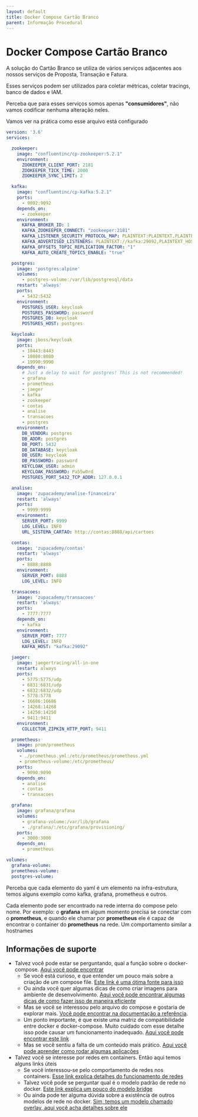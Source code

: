 ```yaml
---
layout: default
title: Docker Compose Cartão Branco 
parent: Informação Procedural
---
```

# Docker Compose Cartão Branco

A solução do Cartão Branco se utiliza de vários serviços adjacentes aos nossos serviços de Proposta,
Transação e Fatura.

Esses serviços podem ser utilizados para coletar métricas, coletar tracings, banco de dados e 
IAM. 

Perceba que para esses serviços somos apenas **"consumidores"**, não vamos codificar nenhuma alteração neles.

Vamos ver na prática como esse arquivo está configurado

```yaml
version: '3.6'
services:

  zookeeper:
    image: "confluentinc/cp-zookeeper:5.2.1"
    environment:
      ZOOKEEPER_CLIENT_PORT: 2181
      ZOOKEEPER_TICK_TIME: 2000
      ZOOKEEPER_SYNC_LIMIT: 2

  kafka:
    image: "confluentinc/cp-kafka:5.2.1"
    ports:
      - 9092:9092
    depends_on:
      - zookeeper
    environment:
      KAFKA_BROKER_ID: 1
      KAFKA_ZOOKEEPER_CONNECT: "zookeeper:2181"
      KAFKA_LISTENER_SECURITY_PROTOCOL_MAP: PLAINTEXT:PLAINTEXT,PLAINTEXT_HOST:PLAINTEXT
      KAFKA_ADVERTISED_LISTENERS: PLAINTEXT://kafka:29092,PLAINTEXT_HOST://localhost:9092
      KAFKA_OFFSETS_TOPIC_REPLICATION_FACTOR: "1"
      KAFKA_AUTO_CREATE_TOPICS_ENABLE: "true"

  postgres:
    image: 'postgres:alpine'
    volumes:
      - postgres-volume:/var/lib/postgresql/data
    restart: 'always'
    ports:
      - 5432:5432
    environment:
      POSTGRES_USER: keycloak
      POSTGRES_PASSWORD: password
      POSTGRES_DB: keycloak
      POSTGRES_HOST: postgres

  keycloak:
    image: jboss/keycloak
    ports:
      - 18443:8443
      - 18080:8080
      - 19990:9990
    depends_on:
      # Just a delay to wait for postgres! This is not recommended!
      - grafana
      - prometheus
      - jaeger
      - kafka
      - zookeeper
      - contas
      - analise
      - transacoes
      - postgres
    environment:
      DB_VENDOR: postgres
      DB_ADDR: postgres
      DB_PORT: 5432
      DB_DATABASE: keycloak
      DB_USER: keycloak
      DB_PASSWORD: password
      KEYCLOAK_USER: admin
      KEYCLOAK_PASSWORD: Pa55w0rd
      POSTGRES_PORT_5432_TCP_ADDR: 127.0.0.1

  analise:
    image: 'zupacademy/analise-financeira'
    restart: 'always'
    ports:
      - 9999:9999
    environment:
      SERVER_PORT: 9999
      LOG_LEVEL: INFO
      URL_SISTEMA_CARTAO: http://contas:8888/api/cartoes

  contas:
    image: 'zupacademy/contas'
    restart: 'always'
    ports:
      - 8888:8888
    environment:
      SERVER_PORT: 8888
      LOG_LEVEL: INFO

  transacoes:
    image: 'zupacademy/transacoes'
    restart: 'always'
    ports:
      - 7777:7777
    depends_on:
      - kafka
    environment:
      SERVER_PORT: 7777
      LOG_LEVEL: INFO
      KAFKA_HOST: "kafka:29092"

  jaeger:
    image: jaegertracing/all-in-one
    restart: always
    ports:
      - 5775:5775/udp
      - 6831:6831/udp
      - 6832:6832/udp
      - 5778:5778
      - 16686:16686
      - 14268:14268
      - 14250:14250
      - 9411:9411
    environment:
      COLLECTOR_ZIPKIN_HTTP_PORT: 9411

  prometheus:
    image: prom/prometheus
    volumes:
     - ./prometheus.yml:/etc/prometheus/prometheus.yml
     - prometheus-volume:/etc/prometheus/
    ports:
      - 9090:9090
    depends_on:
      - analise
      - contas
      - transacoes

  grafana:
    image: grafana/grafana
    volumes:
      - grafana-volume:/var/lib/grafana
      - ./grafana/:/etc/grafana/provisioning/
    ports:
      - 3000:3000
    depends_on:
      - prometheus

volumes:
  grafana-volume:
  prometheus-volume:
  postgres-volume:
```

Perceba que cada elemento do yaml é um elemento na infra-estrutura, temos alguns exemplo como kafka,
grafana, prometheus e outros.

Cada elemento pode ser encontrado na rede interna do compose pelo nome. Por exemplo: o **grafana** em algum 
momento precisa se conectar com o **prometheus**, e quando ele chamar por **prometheus** ele é capaz 
de encontrar o container do **prometheus** na rede. Um comportamento similar a hostnames 

## Informações de suporte

* Talvez você pode estar se perguntando, qual a função sobre o docker-compose. [Aqui você pode encontrar](https://docs.docker.com/compose/)
  * Se você está curioso, e que entender um pouco mais sobre a criação de um compose file. [Este link é uma ótima fonte para isso](https://docs.docker.com/compose/gettingstarted/)
  * Ou ainda você quer algumas dicas de como criar imagens para ambiente de desenvolvimento. [Aqui você pode encontrar
  algumas dicas de como fazer isso de maneira eficiente](https://docs.docker.com/develop/dev-best-practices/)
  * Mas se você se interessou pelo arquivo do compose e gostaria de explorar mais. [Você pode encontrar na documentação
  a referência](https://docs.docker.com/compose/compose-file/).
  * Um ponto importante, é que existe uma matriz de compatibilidade entre docker e docker-compose. Muito cuidado com
  esse detalhe isso pode causar um funcionamento inadequado. [Aqui você pode encontrar este link](https://docs.docker.com/compose/compose-file/compose-versioning/)
  * Mas se você sentiu a falta de um conteúdo mais prático. [Aqui você pode aprender como rodar algumas aplicações](https://www.alura.com.br/artigos/compondo-uma-aplicacao-com-o-docker-compose)
* Talvez você se interesse por redes em containers. Então aqui temos alguns links úteis  
    * Se você interessou-se pelo comportamento de redes nos containers. [Esse link explica
    detalhes do funcionamento de redes](https://docs.docker.com/config/containers/container-networking/)
    * Talvez você pode se perguntar qual é o modelo padrão de rede no docker. [Este link explica um pouco do modelo bridge](https://docs.docker.com/network/bridge/)    
    * Ou ainda pode ter alguma dúvida sobre a existência de outros modelos de rede no docker. [Sim, temos um modelo chamado overlay, aqui você acha detalhes sobre ele](https://docs.docker.com/network/overlay/) 

    
